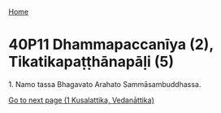 
[Home](/)

# 40P11 Dhammapaccanīya (2), Tikatikapaṭṭhānapāḷi (5)

1\. Namo tassa Bhagavato Arahato Sammāsambuddhassa.


[Go to next page (1 Kusalattika, Vedanāttika)](1.md)


